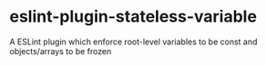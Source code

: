 # eslint-plugin-stateless-variable
A ESLint plugin which enforce root-level variables to be const and objects/arrays to be frozen
